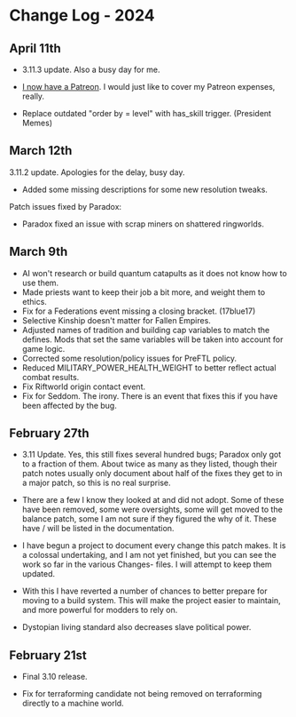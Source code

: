 # Change Log - 2024

## April 11th

- 3.11.3 update. Also a busy day for me.

- [I now have a Patreon](https://www.patreon.com/Ariphaos). I would just like to cover my Patreon expenses, really.

- Replace outdated "order by = level" with has_skill trigger. (President Memes)

## March 12th

3.11.2 update. Apologies for the delay, busy day.

- Added some missing descriptions for some new resolution tweaks.

Patch issues fixed by Paradox:

- Paradox fixed an issue with scrap miners on shattered ringworlds. 

## March 9th

- AI won't research or build quantum catapults as it does not know how to use them.
- Made priests want to keep their job a bit more, and weight them to ethics.
- Fix for a Federations event missing a closing bracket. (17blue17)
- Selective Kinship doesn't matter for Fallen Empires.
- Adjusted names of tradition and building cap variables to match the defines. Mods that set the same variables will be taken into account for game logic.
- Corrected some resolution/policy issues for PreFTL policy.
- Reduced MILITARY_POWER_HEALTH_WEIGHT to better reflect actual combat results.
- Fix Riftworld origin contact event.
- Fix for Seddom. The irony. There is an event that fixes this if you have been affected by the bug.

## February 27th

- 3.11 Update. Yes, this still fixes several hundred bugs; Paradox only got to a fraction of them. About twice as many as they listed, though their patch notes usually only document about half of the fixes they get to in a major patch, so this is no real surprise.
- There are a few I know they looked at and did not adopt. Some of these have been removed, some were oversights, some will get moved to the balance patch, some I am not sure if they figured the why of it. These have / will be listed in the documentation.

- I have begun a project to document every change this patch makes. It is a colossal undertaking, and I am not yet finished, but you can see the work so far in the various Changes- files. I will attempt to keep them updated.
- With this I have reverted a number of chances to better prepare for moving to a build system. This will make the project easier to maintain, and more powerful for modders to rely on.

- Dystopian living standard also decreases slave political power.

## February 21st

- Final 3.10 release.

- Fix for terraforming candidate not being removed on terraforming directly to a machine world.
